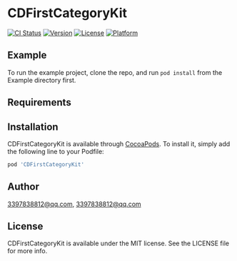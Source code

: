 # CDFirstCategoryKit

[![CI Status](https://img.shields.io/travis/3397838812@qq.com/CDFirstCategoryKit.svg?style=flat)](https://travis-ci.org/3397838812@qq.com/CDFirstCategoryKit)
[![Version](https://img.shields.io/cocoapods/v/CDFirstCategoryKit.svg?style=flat)](https://cocoapods.org/pods/CDFirstCategoryKit)
[![License](https://img.shields.io/cocoapods/l/CDFirstCategoryKit.svg?style=flat)](https://cocoapods.org/pods/CDFirstCategoryKit)
[![Platform](https://img.shields.io/cocoapods/p/CDFirstCategoryKit.svg?style=flat)](https://cocoapods.org/pods/CDFirstCategoryKit)

## Example

To run the example project, clone the repo, and run `pod install` from the Example directory first.

## Requirements

## Installation

CDFirstCategoryKit is available through [CocoaPods](https://cocoapods.org). To install
it, simply add the following line to your Podfile:

```ruby
pod 'CDFirstCategoryKit'
```

## Author

3397838812@qq.com, 3397838812@qq.com

## License

CDFirstCategoryKit is available under the MIT license. See the LICENSE file for more info.
